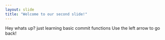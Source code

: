```yaml
---
layout: slide
title: "Welcome to our second slide!"
---
```

Hey whats up? just learning basic commit functions
Use the left arrow to go back!
